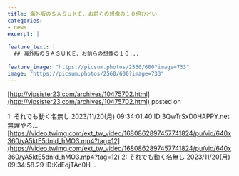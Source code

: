 ```yaml
---
title: 海外版のＳＡＳＵＫＥ、お前らの想像の１０倍ひどい
categories:
- news
excerpt: |
  
feature_text: |
  ## 海外版のＳＡＳＵＫＥ、お前らの想像の１０...
  
feature_image: "https://picsum.photos/2560/600?image=733"
image: "https://picsum.photos/2560/600?image=733"
---
```


[http://vipsister23.com/archives/10475702.html](http://vipsister23.com/archives/10475702.html)
posted on 

<!--more-->

1: それでも動く名無し 2023/11/20(月) 09:34:01.40 ID:3QwTrSxD0HAPPY.net 無理やろ… [https://video.twimg.com/ext_tw_video/1680862897457741824/pu/vid/640x360/yA5ktE5dnId_hMO3.mp4?tag=12](https://video.twimg.com/ext_tw_video/1680862897457741824/pu/vid/640x360/yA5ktE5dnId_hMO3.mp4?tag=12) 2: それでも動く名無し 2023/11/20(月) 09:34:58.29 ID:KdEdjTAn0H...
